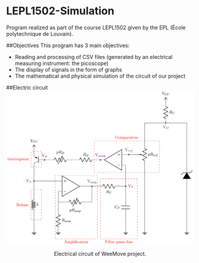 # LEPL1502-Simulation
Program realized as part of the course LEPL1502 given by the EPL (École polytechnique de Louvain).

##Objectives
This program has 3 main objectives:
- Reading and processing of CSV files (generated by an electrical measuring instrument: the picoscope)
- The display of signals in the form of graphs
- The mathematical and physical simulation of the circuit of our project

##Electric circuit
![Electrical circuit of the WeeMove project](src/img/circuit.png)
<p align="center">Electrical circuit of WeeMove project.</p>